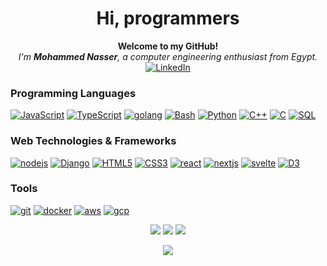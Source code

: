 <h1 align="center">Hi, programmers</h1>
<p align="center">
    <b>Welcome to my GitHub!</b><br>
    <i>
        I'm <b>Mohammed Nasser</b>, a computer engineering enthusiast from Egypt.
    </i>
  <br>
    <a href="https://www.linkedin.com/in/mohamed-nasser-38b045234/">
        <img src="https://img.shields.io/badge/LinkedIn-blue?style=flat-square&logo=linkedin" alt="LinkedIn">
    </a>
</p>

### Programming Languages
[![JavaScript](https://img.shields.io/badge/js-black?style=for-the-badge&logo=javascript)](https://github.com/elweday1)
[![TypeScript](https://img.shields.io/badge/ts-black?style=for-the-badge&logo=typescript)](https://github.com/elweday1)
[![golang](https://img.shields.io/badge/go-black?style=for-the-badge&logo=go)](https://github.com/elweday1)
[![Bash](https://img.shields.io/badge/bash-black?style=for-the-badge&logo=gnu-bash&logoColor=white)](https://github.com/elweday1)
[![Python](https://img.shields.io/badge/python-black?style=for-the-badge&logo=python)](https://github.com/elweday1)
[![C++](https://img.shields.io/badge/c++-black?style=for-the-badge&logo=cplusplus)](https://github.com/elweday1)
[![C](https://img.shields.io/badge/c-black?style=for-the-badge&logo=c)](https://github.com/elweday1)
[![SQL](https://img.shields.io/badge/sql-black?style=for-the-badge&logo=mysql)](https://github.com/elweday1)

### Web Technologies & Frameworks
[![nodejs](https://img.shields.io/badge/nodejs-black?style=for-the-badge&logo=node.js)](https://github.com/elweday1)
[![Django](https://img.shields.io/badge/django-black?style=for-the-badge&logo=django)](https://github.com/elweday1)
[![HTML5](https://img.shields.io/badge/html5-black?style=for-the-badge&logo=html5)](https://github.com/elweday1)
[![CSS3](https://img.shields.io/badge/css3-black?style=for-the-badge&logo=css3)](https://github.com/elweday1)
[![react](https://img.shields.io/badge/react-black?style=for-the-badge&logo=react)](https://github.com/elweday1)
[![nextjs](https://img.shields.io/badge/nextjs-black?style=for-the-badge&logo=next.js)](https://github.com/elweday1)
[![svelte](https://img.shields.io/badge/svelte-black?style=for-the-badge&logo=svelte)](https://github.com/elweday1)
[![D3](https://img.shields.io/badge/d3-black?style=for-the-badge&logo=d3.js)](https://github.com/elweday1)


### Tools
[![git](https://img.shields.io/badge/git-black?style=for-the-badge&logo=Git)](https://github.com/elweday1)
[![docker](https://img.shields.io/badge/docker-black?style=for-the-badge&logo=docker)](https://github.com/elweday1)
[![aws](https://img.shields.io/badge/aws-black?style=for-the-badge&logo=aws)](https://github.com/elweday1)
[![gcp](https://img.shields.io/badge/gcp-black?style=for-the-badge&logo=gcp)](https://github.com/elweday1)


<p align="center">
    <img src="http://github-profile-summary-cards.vercel.app/api/cards/profile-details?username=elweday1&theme=transparent" />
    <img src="https://github-readme-streak-stats.herokuapp.com/?user=elweday1&hide_border=true&card_width=338&theme=transparent" />
    <img src="http://github-profile-summary-cards.vercel.app/api/cards/most-commit-language?username=elweday1&theme=github_dark" />
</p>

<p align="center">
    <img src="https://komarev.com/ghpvc/?username=elweday1&color=blue&style=flat)" />
</p>

